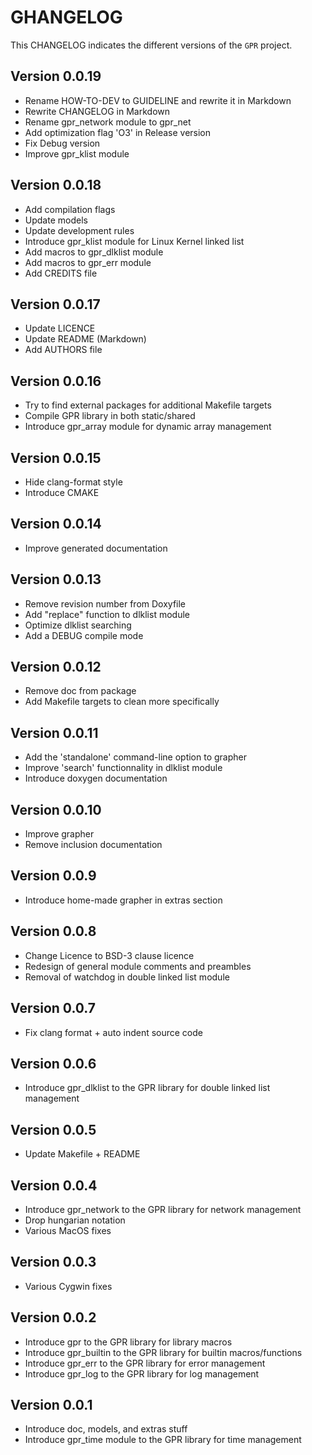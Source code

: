 # GHANGELOG

This CHANGELOG indicates the different versions of the `GPR` project.

## Version 0.0.19

- Rename HOW-TO-DEV to GUIDELINE and rewrite it in Markdown
- Rewrite CHANGELOG in Markdown
- Rename gpr_network module to gpr_net
- Add optimization flag 'O3' in Release version
- Fix Debug version
- Improve gpr_klist module

## Version 0.0.18

- Add compilation flags
- Update models
- Update development rules
- Introduce gpr_klist module for Linux Kernel linked list
- Add macros to gpr_dlklist module
- Add macros to gpr_err module
- Add CREDITS file

## Version 0.0.17

- Update LICENCE
- Update README (Markdown)
- Add AUTHORS file

## Version 0.0.16

- Try to find external packages for additional Makefile targets
- Compile GPR library in both static/shared
- Introduce gpr_array module for dynamic array management

## Version 0.0.15

- Hide clang-format style
- Introduce CMAKE

## Version 0.0.14

- Improve generated documentation

## Version 0.0.13

- Remove revision number from Doxyfile
- Add "replace" function to dlklist module
- Optimize dlklist searching
- Add a DEBUG compile mode

## Version 0.0.12

- Remove doc from package
- Add Makefile targets to clean more specifically

## Version 0.0.11

- Add the 'standalone' command-line option to grapher
- Improve 'search' functionnality in dlklist module
- Introduce doxygen documentation

## Version 0.0.10

- Improve grapher
- Remove inclusion documentation

## Version 0.0.9

- Introduce home-made grapher in extras section

## Version 0.0.8

- Change Licence to BSD-3 clause licence
- Redesign of general module comments and preambles
- Removal of watchdog in double linked list module

## Version 0.0.7

- Fix clang format + auto indent source code

## Version 0.0.6

- Introduce gpr_dlklist to the GPR library for double linked list management

## Version 0.0.5

- Update Makefile + README

## Version 0.0.4

- Introduce gpr_network to the GPR library for network management
- Drop hungarian notation
- Various MacOS fixes

## Version 0.0.3

- Various Cygwin fixes

## Version 0.0.2

- Introduce gpr to the GPR library for library macros
- Introduce gpr_builtin to the GPR library for builtin macros/functions
- Introduce gpr_err to the GPR library for error management
- Introduce gpr_log to the GPR library for log management

## Version 0.0.1

- Introduce doc, models, and extras stuff
- Introduce gpr_time module to the GPR library for time management
